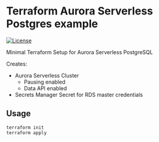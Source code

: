 # Terraform Aurora Serverless Postgres example

[![License](http://img.shields.io/:license-mit-blue.svg)](https://github.com/anttiviljami/terraform-aurora-serverless-postgres-example/blob/master/LICENSE)

Minimal Terraform Setup for Aurora Serverless PostgreSQL

Creates:

- Aurora Serverless Cluster
  - Pausing enabled
  - Data API enabled
- Secrets Manager Secret for RDS master credentials

## Usage

```
terraform init
terraform apply
```

